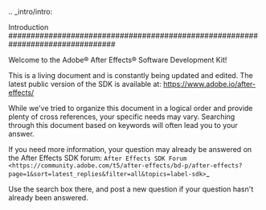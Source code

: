 .. _intro/intro:

Introduction
################################################################################

Welcome to the Adobe® After Effects® Software Development Kit!

This is a living document and is constantly being updated and edited. The latest public version of the SDK is available at: https://www.adobe.io/after-effects/

While we've tried to organize this document in a logical order and provide plenty of cross references, your specific needs may vary. Searching through this document based on keywords will often lead you to your answer.

If you need more information, your question may already be answered on the After Effects SDK forum: `After Effects SDK Forum <https://community.adobe.com/t5/after-effects/bd-p/after-effects?page=1&sort=latest_replies&filter=all&topics=label-sdk>`_

Use the search box there, and post a new question if your question hasn't already been answered.
